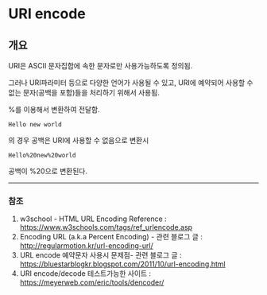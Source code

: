 # URI encode



## 개요

URI은 ASCII 문자집합에 속한 문자로만 사용가능하도록 정의됨.

그러나 URI파라미터 등으로 다양한 언어가 사용될 수 있고,
URI에 예약되어 사용할 수 없는 문자(공백을 포함)들을 처리하기 위해서 사용됨.

%를 이용해서 변환하여 전달함.

```
Hello new world
```
 의 경우 공백은 URI에 사용할 수 없음으로 변환시

``` 
Hello%20new%20world
```

공백이 %20으로 변환된다.





---

### 참조

1. w3school - HTML URL Encoding Reference : https://www.w3schools.com/tags/ref_urlencode.asp
2. Encoding URL (a.k.a Percent Encoding) - 관련 블로그 글 : http://regularmotion.kr/url-encoding-url/
3. URL encode 예약문자 사용시 문제점- 관련 블로그 글 : https://bluestarblogkr.blogspot.com/2011/10/url-encoding.html
4. URI encode/decode 테스트가능한 사이트 : https://meyerweb.com/eric/tools/dencoder/
